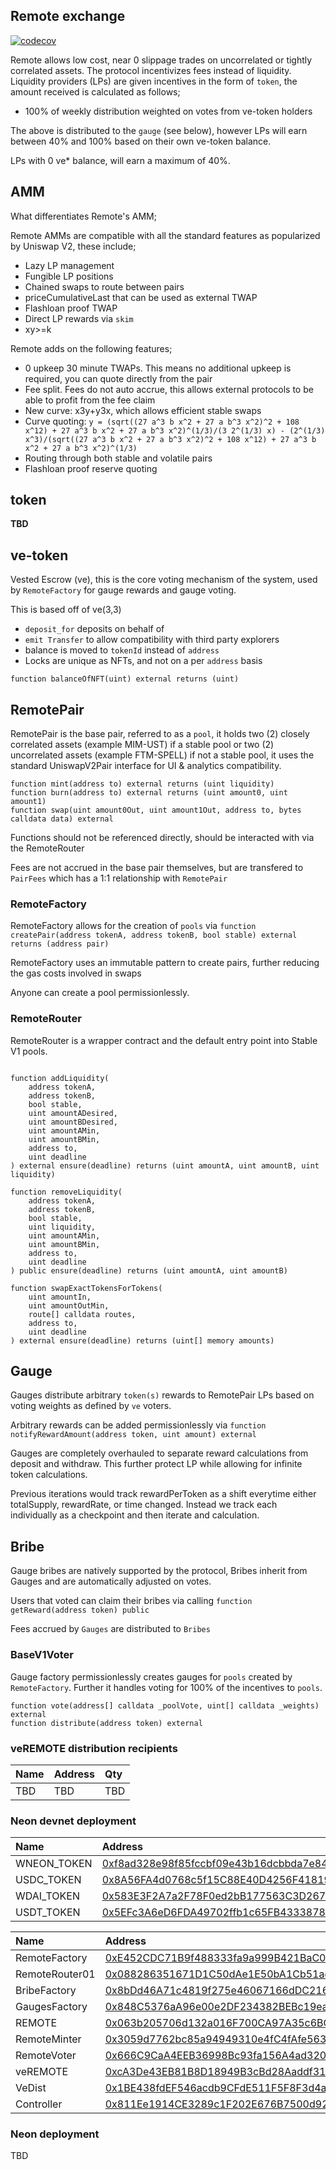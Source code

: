 ## Remote exchange

[![codecov](https://codecov.io/gh/remote-exchange/remote-exchange-contracts/branch/master/graph/badge.svg?token=U94WAFLRT7)](https://codecov.io/gh/remote-exchange/remote-exchange-contracts)

Remote allows low cost, near 0 slippage trades on uncorrelated or tightly correlated assets. The protocol incentivizes
fees instead of liquidity. Liquidity providers (LPs) are given incentives in the form of `token`, the amount received is
calculated as follows;

* 100% of weekly distribution weighted on votes from ve-token holders

The above is distributed to the `gauge` (see below), however LPs will earn between 40% and 100% based on their own
ve-token balance.

LPs with 0 ve* balance, will earn a maximum of 40%.

## AMM

What differentiates Remote's AMM;

Remote AMMs are compatible with all the standard features as popularized by Uniswap V2, these include;

* Lazy LP management
* Fungible LP positions
* Chained swaps to route between pairs
* priceCumulativeLast that can be used as external TWAP
* Flashloan proof TWAP
* Direct LP rewards via `skim`
* xy>=k

Remote adds on the following features;

* 0 upkeep 30 minute TWAPs. This means no additional upkeep is required, you can quote directly from the pair
* Fee split. Fees do not auto accrue, this allows external protocols to be able to profit from the fee claim
* New curve: x3y+y3x, which allows efficient stable swaps
* Curve
  quoting: `y = (sqrt((27 a^3 b x^2 + 27 a b^3 x^2)^2 + 108 x^12) + 27 a^3 b x^2 + 27 a b^3 x^2)^(1/3)/(3 2^(1/3) x) - (2^(1/3) x^3)/(sqrt((27 a^3 b x^2 + 27 a b^3 x^2)^2 + 108 x^12) + 27 a^3 b x^2 + 27 a b^3 x^2)^(1/3)`
* Routing through both stable and volatile pairs
* Flashloan proof reserve quoting

## token

**TBD**

## ve-token

Vested Escrow (ve), this is the core voting mechanism of the system, used by `RemoteFactory` for gauge rewards and gauge
voting.

This is based off of ve(3,3)

* `deposit_for` deposits on behalf of
* `emit Transfer` to allow compatibility with third party explorers
* balance is moved to `tokenId` instead of `address`
* Locks are unique as NFTs, and not on a per `address` basis

```
function balanceOfNFT(uint) external returns (uint)
```

## RemotePair

RemotePair is the base pair, referred to as a `pool`, it holds two (2) closely correlated assets (example MIM-UST) if a
stable pool or two (2) uncorrelated assets (example FTM-SPELL) if not a stable pool, it uses the standard UniswapV2Pair
interface for UI & analytics compatibility.

```
function mint(address to) external returns (uint liquidity)
function burn(address to) external returns (uint amount0, uint amount1)
function swap(uint amount0Out, uint amount1Out, address to, bytes calldata data) external
```

Functions should not be referenced directly, should be interacted with via the RemoteRouter

Fees are not accrued in the base pair themselves, but are transfered to `PairFees` which has a 1:1 relationship
with `RemotePair`

### RemoteFactory

RemoteFactory allows for the creation of `pools`
via ```function createPair(address tokenA, address tokenB, bool stable) external returns (address pair)```

RemoteFactory uses an immutable pattern to create pairs, further reducing the gas costs involved in swaps

Anyone can create a pool permissionlessly.

### RemoteRouter

RemoteRouter is a wrapper contract and the default entry point into Stable V1 pools.

```

function addLiquidity(
    address tokenA,
    address tokenB,
    bool stable,
    uint amountADesired,
    uint amountBDesired,
    uint amountAMin,
    uint amountBMin,
    address to,
    uint deadline
) external ensure(deadline) returns (uint amountA, uint amountB, uint liquidity)

function removeLiquidity(
    address tokenA,
    address tokenB,
    bool stable,
    uint liquidity,
    uint amountAMin,
    uint amountBMin,
    address to,
    uint deadline
) public ensure(deadline) returns (uint amountA, uint amountB)

function swapExactTokensForTokens(
    uint amountIn,
    uint amountOutMin,
    route[] calldata routes,
    address to,
    uint deadline
) external ensure(deadline) returns (uint[] memory amounts)

```

## Gauge

Gauges distribute arbitrary `token(s)` rewards to RemotePair LPs based on voting weights as defined by `ve` voters.

Arbitrary rewards can be added permissionlessly
via ```function notifyRewardAmount(address token, uint amount) external```

Gauges are completely overhauled to separate reward calculations from deposit and withdraw. This further protect LP
while allowing for infinite token calculations.

Previous iterations would track rewardPerToken as a shift everytime either totalSupply, rewardRate, or time changed.
Instead we track each individually as a checkpoint and then iterate and calculation.

## Bribe

Gauge bribes are natively supported by the protocol, Bribes inherit from Gauges and are automatically adjusted on votes.

Users that voted can claim their bribes via calling ```function getReward(address token) public```

Fees accrued by `Gauges` are distributed to `Bribes`

### BaseV1Voter

Gauge factory permissionlessly creates gauges for `pools` created by `RemoteFactory`. Further it handles voting for 100%
of the incentives to `pools`.

```
function vote(address[] calldata _poolVote, uint[] calldata _weights) external
function distribute(address token) external
```

### veREMOTE distribution recipients

| Name | Address | Qty |
|:-----|:--------|:----|
| TBD   | TBD     | TBD |

### Neon devnet deployment

| Name        | Address                                                                                                                           |
|:------------|:----------------------------------------------------------------------------------------------------------------------------------|
| WNEON_TOKEN | [0xf8ad328e98f85fccbf09e43b16dcbbda7e84beab](https://neonscan.org/address/0xf8ad328e98f85fccbf09e43b16dcbbda7e84beab) |
| USDC_TOKEN  | [0x8A56FA4d0768c5f15C88E40D4256F41819AbaD56](https://neonscan.org/address/0x8A56FA4d0768c5f15C88E40D4256F41819AbaD56) |
| WDAI_TOKEN  | [0x583E3F2A7a2F78F0ed2bB177563C3D26769e52Ea](https://neonscan.org/address/0x583E3F2A7a2F78F0ed2bB177563C3D26769e52Ea) |
| USDT_TOKEN  | [0x5EFc3A6eD6FDA49702ffb1c65FB433387892b96d](https://neonscan.org/address/0x5EFc3A6eD6FDA49702ffb1c65FB433387892b96d)             |

| Name                 | Address                                                                                                               |
|:---------------------|:----------------------------------------------------------------------------------------------------------------------|
| RemoteFactory          | [0xE452CDC71B9f488333fa9a999B421BaC0cD988fc](https://neonscan.org/address/0xE452CDC71B9f488333fa9a999B421BaC0cD988fc) |
| RemoteRouter01         | [0x088286351671D1C50dAe1E50bA1Cb51ad62FfB65](https://neonscan.org/address/0x088286351671D1C50dAe1E50bA1Cb51ad62FfB65)                                                                                     |
| BribeFactory         | [0x8bDd46A71c4819f275e46067166dDC21676c44a7](https://neonscan.org/address/0x8bDd46A71c4819f275e46067166dDC21676c44a7)                                                                                                                      |
| GaugesFactory        | [0x848C5376aA96e00e2DF234382BEBc19ea902E75F](https://neonscan.org/address/0x848C5376aA96e00e2DF234382BEBc19ea902E75F)                                                                                                                      |
| REMOTE                 | [0x063b205706d132a016F700CA97A35c6BC9E412AE](https://neonscan.org/address/0x063b205706d132a016F700CA97A35c6BC9E412AE)                                                                             |
| RemoteMinter           | [0x3059d7762bc85a94949310e4fC4fAfe5638b9dbb](https://neonscan.org/address/0x3059d7762bc85a94949310e4fC4fAfe5638b9dbb)                                                                                                                      |
| RemoteVoter            | [0x666C9CaA4EEB36998Bc93fa156A4ad320A21CcBb](https://neonscan.org/address/0x666C9CaA4EEB36998Bc93fa156A4ad320A21CcBb)                                                                                                                      |
| veREMOTE               | [0xcA3De43EB81B8D18949B3cBd28Aaddf31214B4A6](https://neonscan.org/address/0xcA3De43EB81B8D18949B3cBd28Aaddf31214B4A6)                                                                                                                      |
| VeDist               | [0x1BE438fdEF546acdb9CFdE511F5F8F3d4a9972c9](https://neonscan.org/address/0x1BE438fdEF546acdb9CFdE511F5F8F3d4a9972c9)                                                                                                                      |
| Controller           | [0x811Ee1914CE3289c1F202E676B7500d92be8641f](https://neonscan.org/address/0x811Ee1914CE3289c1F202E676B7500d92be8641f)                                                                                                                      |

### Neon deployment

TBD
